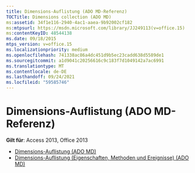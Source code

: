 ```yaml
---
title: Dimensions-Auflistung (ADO MD-Referenz)
TOCTitle: Dimensions collection (ADO MD)
ms:assetid: 34f1e116-2940-4ac1-aaea-9b92002cf182
ms:mtpsurl: https://msdn.microsoft.com/library/JJ249113(v=office.15)
ms:contentKeyID: 48544138
ms.date: 09/18/2015
mtps_version: v=office.15
ms.localizationpriority: medium
ms.openlocfilehash: 741338ac86a4dc451d9b5ec23cadd638d5589de1
ms.sourcegitcommit: a1d9041c20256616c9c183f7d1049142a7ac6991
ms.translationtype: MT
ms.contentlocale: de-DE
ms.lasthandoff: 09/24/2021
ms.locfileid: "59585746"
---
```

# <a name="dimensions-collection-ado-md-reference"></a>Dimensions-Auflistung (ADO MD-Referenz)

**Gilt für**: Access 2013, Office 2013

- [Dimensions-Auflistung (ADO MD)](dimensions-collection-ado-md.md)
- [Dimensions-Auflistung (Eigenschaften, Methoden und Ereignisse) (ADO MD)](dimensions-collection-properties-methods-and-events-ado-md.md)


